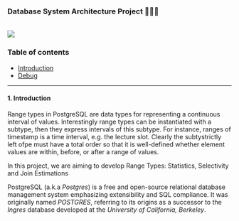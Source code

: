 ### Database System Architecture Project 👨🏻‍💻

</br>

<div>
  <a href="https://open.vscode.dev/mohammadzainabbas/database-system-architecture-project" target="_blank" style="cursor: pointer;"> 
    <img src="https://open.vscode.dev/badges/open-in-vscode.svg" style="cursor: pointer;"/>
  </a>
</div>

### Table of contents

- [Introduction](#introduction)
- [Debug](#debug)

---

<a id="introduction" />

#### 1. Introduction

Range types in PostgreSQL are data types for representing a continuous interval of values. Interestingly range types can be instantiated with a subtype, then they express intervals of this subtype. For instance, ranges of timestamp is a time interval, e.g. the lecture slot. Clearly the subtystrictly left ofpe must have a total order so that it is well-defined whether element values are within, before, or after a range of values.

In this project, we are aiming to develop  Range Types: Statistics, Selectivity and Join Estimations

PostgreSQL (a.k.a _Postgres_) is a free and open-source relational database management system emphasizing extensibility and SQL compliance. It was originally named _POSTGRES_, referring to its origins as a successor to the _Ingres_ database developed at the _University of California, Berkeley_.


